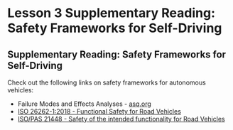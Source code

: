 # Lesson 3 Supplementary Reading: Safety Frameworks for Self-Driving

## Supplementary Reading: Safety Frameworks for Self-Driving

Check out the following links on safety frameworks for autonomous vehicles:

- Failure Modes and Effects Analyses - [asq.org](https://asq.org/quality-resources/fmea)
- [ISO 26262-1:2018 - Functional Safety for Road Vehicles](https://www.iso.org/standard/68383.html)
- [ISO/PAS 21448 - Safety of the intended functionality for Road Vehicles](https://www.iso.org/standard/70939.html)
